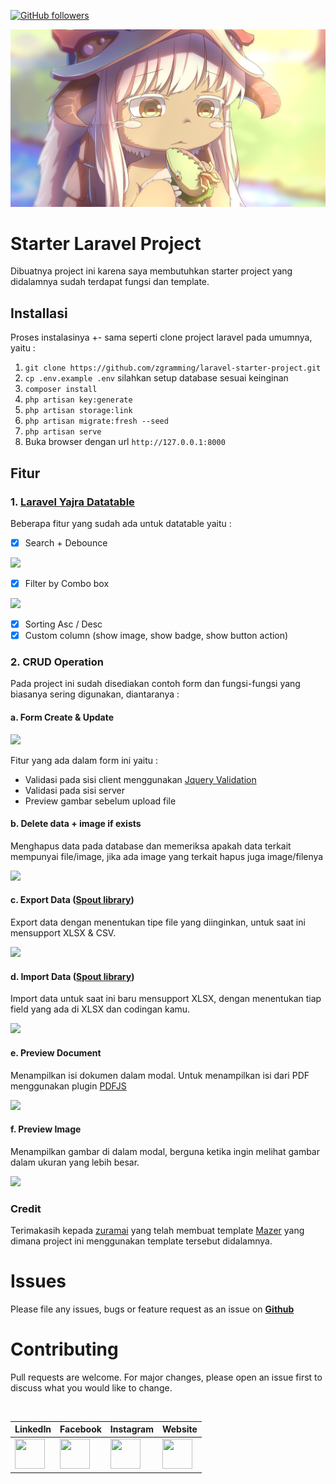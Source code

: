 [![GitHub followers](https://img.shields.io/github/followers/zgramming.svg?style=social&label=Follow&maxAge=2592000)](https://github.com/zgramming?tab=followers)

![Banner](github/screenshot/banner.jpg)

# Starter Laravel Project

Dibuatnya project ini karena saya membutuhkan starter project yang didalamnya sudah terdapat fungsi dan template.

## Installasi

Proses instalasinya +- sama seperti clone project laravel pada umumnya, yaitu :

1. `git clone https://github.com/zgramming/laravel-starter-project.git`
2. `cp .env.example .env` silahkan setup database sesuai keinginan
3. `composer install`
4. `php artisan key:generate`
5. `php artisan storage:link`
6. `php artisan migrate:fresh --seed`
7. `php artisan serve`
8. Buka browser dengan url `http://127.0.0.1:8000`


## Fitur

### 1. <a href="https://yajrabox.com/docs/laravel-datatables/master/installation" target="_blank">Laravel Yajra Datatable</a>
Beberapa fitur yang sudah ada untuk datatable yaitu :

- [x] Search + Debounce

<img src="github/gif/datatable/1.gif">

- [x] Filter by Combo box

<img src="github/gif/datatable/2.gif">

- [x] Sorting Asc / Desc
- [x] Custom column (show image, show badge, show button action)

### 2. CRUD Operation
Pada project ini sudah disediakan contoh form dan fungsi-fungsi yang biasanya sering digunakan, diantaranya : 

#### a. Form Create & Update

<img src="github/gif/crud_operation/1.gif">

Fitur yang ada dalam form ini yaitu : 
* Validasi pada sisi client menggunakan <a href="https://jqueryvalidation.org/" target="_blank">Jquery Validation</a>
* Validasi pada sisi server
* Preview gambar sebelum upload file

#### b. Delete data + image if exists
Menghapus data pada database dan memeriksa apakah data terkait mempunyai file/image, jika ada image yang terkait hapus juga image/filenya

<img src="github/gif/crud_operation/2.gif">

#### c. Export Data (<a href="https://github.com/box/spout" target="_blank">Spout library</a>)
Export data dengan menentukan tipe file yang diinginkan, untuk saat ini mensupport XLSX & CSV.

<img src="github/gif/crud_operation/export.gif">

#### d. Import Data (<a href="https://github.com/box/spout" target="_blank">Spout library</a>)
Import data untuk saat ini baru mensupport XLSX, dengan menentukan tiap field yang ada di XLSX dan codingan kamu.

<img src="github/gif/crud_operation/import.gif">

#### e. Preview Document
Menampilkan isi dokumen dalam modal.
Untuk menampilkan isi dari PDF menggunakan plugin <a href="https://mozilla.github.io/pdf.js/" target="_blank">PDFJS</a>

<img src="github/gif/crud_operation/preview-document.gif">

#### f. Preview Image
Menampilkan gambar di dalam modal, berguna ketika ingin melihat gambar dalam ukuran yang lebih besar.

<img src="github/gif/crud_operation/preview-image.gif">

### Credit
Terimakasih kepada <a href="https://github.com/zuramai" target="_blank">zuramai</a>  yang telah membuat template <a href="https://github.com/zuramai/mazer" target="_blank">Mazer</a> yang dimana project ini menggunakan template tersebut didalamnya.


# Issues

Please file any issues, bugs or feature request as an issue on <a href="https://github.com/zgramming/laravel-starter-project/issues"><b> Github </b></a>

# Contributing

Pull requests are welcome. For major changes, please open an issue first to discuss what you would like to change.

<br>

<table border="0" cellspacing="0" cellpadding="0">
    <thead>
        <tr>
            <th>LinkedIn</th>
            <th>Facebook</th>
            <th>Instagram</th>
            <th>Website</th>
        </tr>
    </thead>
    <tbody>
        <tr>
            <td><a href="https://www.linkedin.com/in/zeffry-reynando" target="_blank"><img src="github/social_media/icon_linkedin.png" width=48 height=48></a></td>
            <td><a href="https://www.facebook.com/zeffry.reynando" target="_blank"><img src="github/social_media/icon_fb.png" width=48 height=48></a></td>
            <td><a href="https://www.instagram.com/zeffry_reynando" target="_blank"><img src="github/social_media/icon_instagram.png" width=48 height=48></a></td>
            <td><a href="https://zeffry.dev/" target="_blank"><img src="github/social_media/icon_website.png" width=48 height=48></a></td>
        </tr>
    </tbody>

</table>
